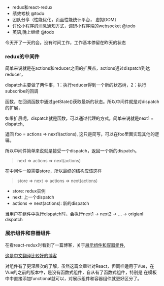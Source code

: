 * redux和react-redux
* 绩效考核 @todo
* 团队分享（性能优化，页面性能统计平台， 虚拟DOM）
* 讨论小程序的消息通知方式，调研小程序端的websocket @todo
* 英语,晚上继续 @todo

今天开了一天的会，没有时间工作，工作基本停留在昨天的状态



### redux的中间件

简单来说就是在actions和reducer之间的扩展点，actions通过dispatch到达reducer，

dispatch主要做了两件事，1：执行reducer得到一个新的状态树，2：执行subscribe的回调

函数，在回调函数中通过getState()获取最新的状态。所以中间件就是对dispatch的扩展，

如果扩展呢，dispatch就是函数，可以通过代理的方式，简单来说就是next1 = dispatch,

返回 foo = actions => next1(actions), 这只是简写，可以在foo里面实现其他的逻辑。

所以中间件简单来说就是接受一个dispatch，返回一个新的dispatch。

> next => actions => next(actions)

在中间件一般需要store，所以最终的结构应该这样

> store => next => actions => next(actions)

* store: redux实例
* next: 上一个dispatch
* actions => next(actions): 新的dispatch

当用户在组件中执行dispatch时，会执行next1 -> next2 -> ... -> origianl dispatch


### 展示组件和容器组件

在看react-redux时看到了一篇博客，关于[展示组件和容器组件](https://medium.com/@dan_abramov/smart-and-dumb-components-7ca2f9a7c7d0),

[这是中文翻译比较好的博客](https://charlee.li/react-resentational-and-container-components.html)

对组件有了更深层次的了解，虽然这篇文章针对React，但同样适用于Vue，在Vue的之前的版本中，是没有函数式组件，自从有了函数式组件，特别是
在模板中中直接添加functional就可以，对展示组件和容器组件就更好区分了。






